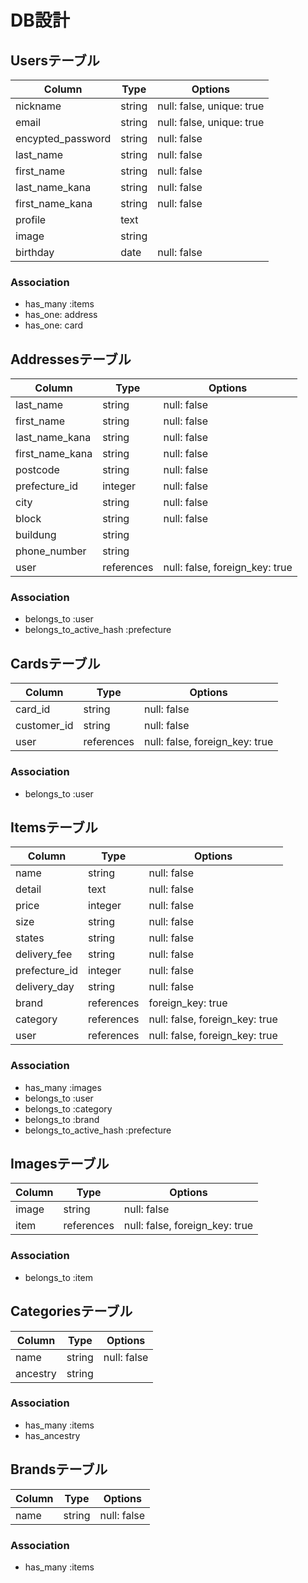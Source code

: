 # DB設計

## Usersテーブル
|Column|Type|Options|
|------|----|-------|
|nickname|string|null: false, unique: true|
|email|string|null: false, unique: true|
|encypted_password|string|null: false|
|last_name|string|null: false|
|first_name|string|null: false|
|last_name_kana|string|null: false|
|first_name_kana|string|null: false|
|profile|text||
|image|string||
|birthday|date|null: false|
### Association
- has_many :items
- has_one: address
- has_one: card

## Addressesテーブル
|Column|Type|Options|
|------|----|-------|
|last_name|string|null: false|
|first_name|string|null: false|
|last_name_kana|string|null: false|
|first_name_kana|string|null: false|
|postcode|string|null: false|
|prefecture_id|integer|null: false|
|city|string|null: false|
|block|string|null: false|
|buildung|string||
|phone_number|string||
|user|references|null: false, foreign_key: true|
### Association
- belongs_to :user
- belongs_to_active_hash :prefecture

## Cardsテーブル
|Column|Type|Options|
|------|----|-------|
|card_id|string|null: false|
|customer_id|string|null: false|
|user|references|null: false, foreign_key: true|
### Association
- belongs_to :user

## Itemsテーブル
|Column|Type|Options|
|------|----|-------|
|name|string|null: false|
|detail|text|null: false|
|price|integer|null: false|
|size|string|null: false|
|states|string|null: false|
|delivery_fee|string|null: false|
|prefecture_id|integer|null: false|
|delivery_day|string|null: false|
|brand|references|foreign_key: true|
|category|references|null: false, foreign_key: true|
|user|references|null: false, foreign_key: true|
### Association
- has_many :images
- belongs_to :user
- belongs_to :category
- belongs_to :brand
- belongs_to_active_hash :prefecture

## Imagesテーブル
|Column|Type|Options|
|------|----|-------|
|image|string|null: false|
|item|references|null: false, foreign_key: true|
### Association
- belongs_to :item

## Categoriesテーブル
|Column|Type|Options|
|------|----|-------|
|name|string|null: false|
|ancestry|string||
### Association
- has_many :items
- has_ancestry

## Brandsテーブル
|Column|Type|Options|
|------|----|-------|
|name|string|null: false|
### Association
- has_many :items
